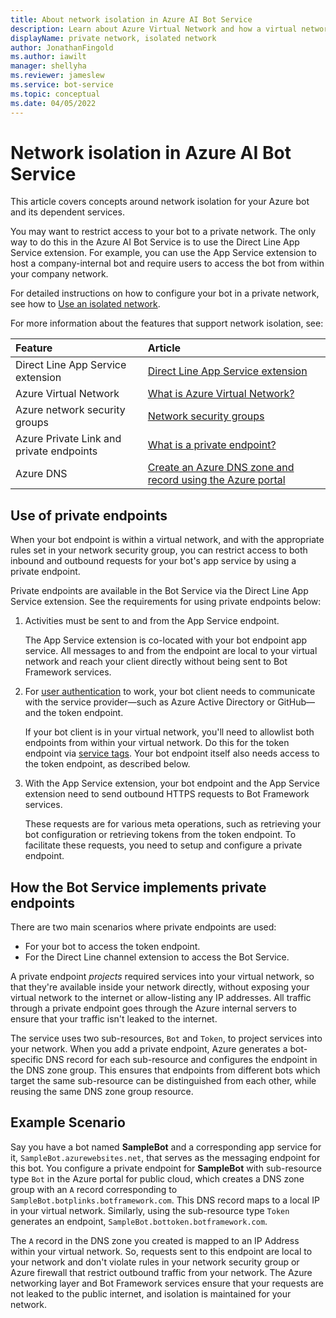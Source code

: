 ```yaml
---
title: About network isolation in Azure AI Bot Service
description: Learn about Azure Virtual Network and how a virtual network lets you restrict user access to your bot.
displayName: private network, isolated network
author: JonathanFingold
ms.author: iawilt
manager: shellyha
ms.reviewer: jameslew
ms.service: bot-service
ms.topic: conceptual
ms.date: 04/05/2022
---
```


# Network isolation in Azure AI Bot Service

This article covers concepts around network isolation for your Azure bot and its dependent services.

You may want to restrict access to your bot to a private network.
The only way to do this in the Azure AI Bot Service is to use the Direct Line App Service extension.
For example, you can use the App Service extension to host a company-internal bot and require users to access the bot from within your company network.

For detailed instructions on how to configure your bot in a private network, see how to [Use an isolated network](./dl-network-isolation-how-to.md).

For more information about the features that support network isolation, see:

| Feature                                  | Article                                                                                        |
|:-----------------------------------------|:-----------------------------------------------------------------------------------------------|
| Direct Line App Service extension        | [Direct Line App Service extension](./bot-service-channel-directline-extension.md)             |
| Azure Virtual Network                    | [What is Azure Virtual Network?](/azure/virtual-network/virtual-networks-overview)             |
| Azure network security groups            | [Network security groups](/azure/virtual-network/network-security-groups-overview)             |
| Azure Private Link and private endpoints | [What is a private endpoint?](/azure/private-link/private-endpoint-overview)                   |
| Azure DNS                                | [Create an Azure DNS zone and record using the Azure portal](/azure/dns/dns-getstarted-portal) |

## Use of private endpoints

When your bot endpoint is within a virtual network, and with the appropriate rules set in your network security group, you can restrict access to both inbound and outbound requests for your bot's app service by using a private endpoint.

Private endpoints are available in the Bot Service via the Direct Line App Service extension. See the requirements for using private endpoints below:

1. Activities must be sent to and from the App Service endpoint.

    The App Service extension is co-located with your bot endpoint app service. All messages to and from the endpoint are local to your virtual network and reach your client directly without being sent to Bot Framework services.

1. For [user authentication](./v4sdk/bot-builder-concept-authentication.md) to work, your bot client needs to communicate with the service provider&mdash;such as Azure Active Directory or GitHub&mdash;and the token endpoint.

    If your bot client is in your virtual network, you'll need to allowlist both endpoints from within your virtual network. Do this for the token endpoint via [service tags](./bot-service-channel-directline-extension-vnet.md). Your bot endpoint itself also needs access to the token endpoint, as described below.

1. With the App Service extension, your bot endpoint and the App Service extension need to send outbound HTTPS requests to Bot Framework services.

    These requests are for various meta operations, such as retrieving your bot configuration or retrieving tokens from the token endpoint. To facilitate these requests, you need to setup and configure a private endpoint.

## How the Bot Service implements private endpoints

There are two main scenarios where private endpoints are used:

- For your bot to access the token endpoint.
- For the Direct Line channel extension to access the Bot Service.

A private endpoint _projects_ required services into your virtual network, so that they're available inside your network directly, without exposing your virtual network to the internet or allow-listing any IP addresses. All traffic through a private endpoint goes through the Azure internal servers to ensure that your traffic isn't leaked to the internet.

The service uses two sub-resources, `Bot` and `Token`, to project services into your network. When you add a private endpoint, Azure generates a bot-specific DNS record for each sub-resource and configures the endpoint in the DNS zone group. This ensures that endpoints from different bots which target the same sub-resource can be distinguished from each other, while reusing the same DNS zone group resource.

## Example Scenario

Say you have a bot named **SampleBot** and a corresponding app service for it, `SampleBot.azurewebsites.net`, that serves as the messaging endpoint for this bot.
You configure a private endpoint for **SampleBot** with sub-resource type `Bot` in the Azure portal for public cloud, which creates a DNS zone group with an `A` record corresponding to `SampleBot.botplinks.botframework.com`. This DNS record maps to a local IP in your virtual network. Similarly, using the sub-resource type `Token` generates an endpoint, `SampleBot.bottoken.botframework.com`.

The `A` record in the DNS zone you created is mapped to an IP Address within your virtual network. So, requests sent to this endpoint are local to your network and don't violate rules in your network security group or Azure firewall that restrict outbound traffic from your network. The Azure networking layer and Bot Framework services ensure that your requests are not leaked to the public internet, and isolation is maintained for your network.
